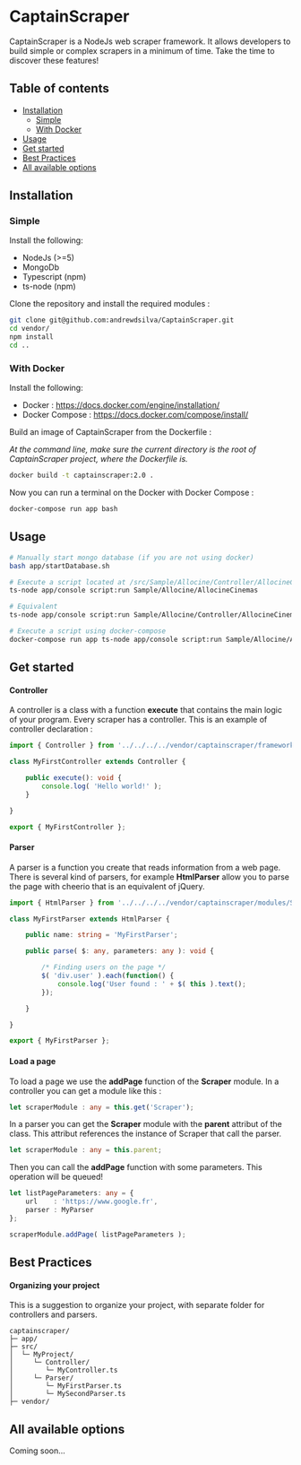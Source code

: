 CaptainScraper
==============

CaptainScraper is a NodeJs web scraper framework. It allows developers to build simple or complex scrapers in a minimum of time. Take the time to discover these features!

## Table of contents

- [Installation](#installation)
    - [Simple](#simple)
    - [With Docker](#with-docker)
- [Usage](#usage)
- [Get started](#get-started)
- [Best Practices](#best-practices)
- [All available options](#all-available-options)

## Installation

### Simple

Install the following:

- NodeJs (>=5)
- MongoDb
- Typescript (npm)
- ts-node (npm)

Clone the repository and install the required modules :

```sh
git clone git@github.com:andrewdsilva/CaptainScraper.git
cd vendor/
npm install
cd ..
```

### With Docker

Install the following:

- Docker : https://docs.docker.com/engine/installation/
- Docker Compose : https://docs.docker.com/compose/install/

Build an image of CaptainScraper from the Dockerfile :

*At the command line, make sure the current directory is the root of CaptainScraper project, where the Dockerfile is.*

```sh
docker build -t captainscraper:2.0 .
```

Now you can run a terminal on the Docker with Docker Compose :

```sh
docker-compose run app bash
```

## Usage

```sh
# Manually start mongo database (if you are not using docker)
bash app/startDatabase.sh

# Execute a script located at /src/Sample/Allocine/Controller/AllocineCinemas.ts
ts-node app/console script:run Sample/Allocine/AllocineCinemas

# Equivalent
ts-node app/console script:run Sample/Allocine/Controller/AllocineCinemas

# Execute a script using docker-compose
docker-compose run app ts-node app/console script:run Sample/Allocine/AllocineCinemas
```

## Get started

#### Controller

A controller is a class with a function **execute** that contains the main logic of your program. Every scraper has a controller. This is an example of controller declaration :

```ts
import { Controller } from '../../../../vendor/captainscraper/framework/Controller/Controller';

class MyFirstController extends Controller {

    public execute(): void {
        console.log( 'Hello world!' );
    }

}

export { MyFirstController };
```

#### Parser

A parser is a function you create that reads information from a web page. There is several kind of parsers, for example **HtmlParser** allow you to parse the page with cheerio that is an equivalent of jQuery.

```ts
import { HtmlParser } from '../../../../vendor/captainscraper/modules/Scraper/Parser/HtmlParser';

class MyFirstParser extends HtmlParser {

    public name: string = 'MyFirstParser';

    public parse( $: any, parameters: any ): void {

        /* Finding users on the page */
        $( 'div.user' ).each(function() {
            console.log('User found : ' + $( this ).text();
        });

    }

}

export { MyFirstParser };
```

#### Load a page

To load a page we use the **addPage** function of the **Scraper** module. In a controller you can get a module like this :

```ts
let scraperModule : any = this.get('Scraper');
```

In a parser you can get the **Scraper** module with the **parent** attribut of the class. This attribut references the instance of Scraper that call the parser.

```ts
let scraperModule : any = this.parent;
```

Then you can call the **addPage** function with some parameters. This operation will be queued!

```ts
let listPageParameters: any = {
    url    : 'https://www.google.fr',
    parser : MyParser
};

scraperModule.addPage( listPageParameters );
```

## Best Practices

#### Organizing your project

This is a suggestion to organize your project, with separate folder for controllers and parsers.

```
captainscraper/
├─ app/
├─ src/
│  └─ MyProject/
│     └─ Controller/
│        └─ MyController.ts
│     └─ Parser/
│        └─ MyFirstParser.ts
│        └─ MySecondParser.ts
├─ vendor/
```

## All available options

Coming soon...